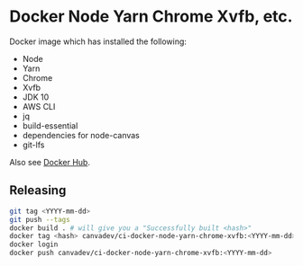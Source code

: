 Docker Node Yarn Chrome Xvfb, etc.
==================================

Docker image which has installed the following:
- Node
- Yarn
- Chrome
- Xvfb
- JDK 10
- AWS CLI
- jq
- build-essential
- dependencies for node-canvas
- git-lfs

Also see [Docker Hub](https://hub.docker.com/r/canvadev/ci-docker-node-yarn-chrome-xvfb/).


## Releasing

```bash
git tag <YYYY-mm-dd>
git push --tags
docker build . # will give you a "Successfully built <hash>"
docker tag <hash> canvadev/ci-docker-node-yarn-chrome-xvfb:<YYYY-mm-dd>
docker login
docker push canvadev/ci-docker-node-yarn-chrome-xvfb:<YYYY-mm-dd>
```
